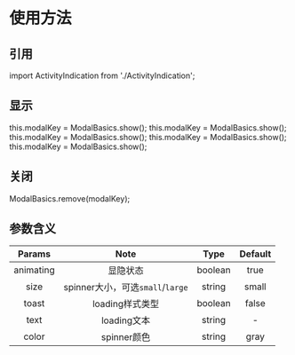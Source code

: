 # 使用方法

## 引用
import ActivityIndication from './ActivityIndication';

## 显示
this.modalKey = ModalBasics.show(<ActivityIndication color="white" />);
this.modalKey = ModalBasics.show(<ActivityIndication size="large" />);
this.modalKey = ModalBasics.show(<ActivityIndication text="正在加载" />);
this.modalKey = ModalBasics.show(<ActivityIndication toast />);
this.modalKey = ModalBasics.show(<ActivityIndication toast text="正在加载" />);

## 关闭
ModalBasics.remove(modalKey);

## 参数含义
| Params | Note | Type | Default |
| :-: | :-: | :-: | :-: |
|  animating  | 显隐状态 | boolean  | true  |
|  size  | spinner大小，可选`small`/`large` | string  | small  |
|  toast  | loading样式类型 | boolean  | false  |
|  text  | loading文本 | string |  -   |
|  color | spinner颜色 | string  | gray  |